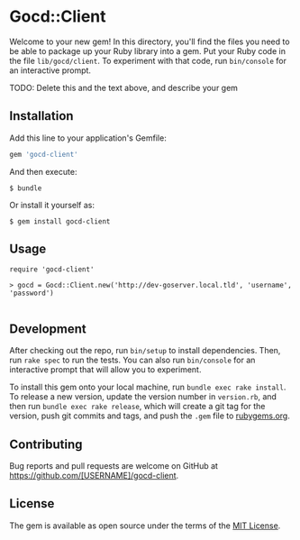 # Gocd::Client

Welcome to your new gem! In this directory, you'll find the files you need to be able to package up your Ruby library into a gem. Put your Ruby code in the file `lib/gocd/client`. To experiment with that code, run `bin/console` for an interactive prompt.

TODO: Delete this and the text above, and describe your gem

## Installation

Add this line to your application's Gemfile:

```ruby
gem 'gocd-client'
```

And then execute:

    $ bundle

Or install it yourself as:

    $ gem install gocd-client

## Usage

```
require 'gocd-client'

> gocd = Gocd::Client.new('http://dev-goserver.local.tld', 'username', 'password')


```

## Development

After checking out the repo, run `bin/setup` to install dependencies. Then, run `rake spec` to run the tests. You can also run `bin/console` for an interactive prompt that will allow you to experiment.

To install this gem onto your local machine, run `bundle exec rake install`. To release a new version, update the version number in `version.rb`, and then run `bundle exec rake release`, which will create a git tag for the version, push git commits and tags, and push the `.gem` file to [rubygems.org](https://rubygems.org).

## Contributing

Bug reports and pull requests are welcome on GitHub at https://github.com/[USERNAME]/gocd-client.

## License

The gem is available as open source under the terms of the [MIT License](https://opensource.org/licenses/MIT).

